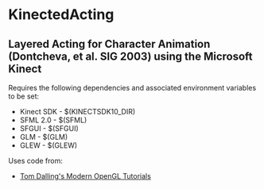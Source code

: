 KinectedActing 
==============

Layered Acting for Character Animation (Dontcheva, et al. SIG 2003) using the Microsoft Kinect
----------------------------------------------------------------------------------------------

Requires the following dependencies and associated environment variables to be set:
<ul>
	<li>Kinect SDK - $(KINECTSDK10_DIR)</li> 
	<li>SFML 2.0   - $(SFML)</li> 
	<li>SFGUI      - $(SFGUI)</li> 
	<li>GLM        - $(GLM)</li> 
	<li>GLEW       - $(GLEW)</li>
</ul>

Uses code from:
<ul>
	<li><a href="http://tomdalling.com/">Tom Dalling's Modern OpenGL Tutorials</a></li>
</ul>
